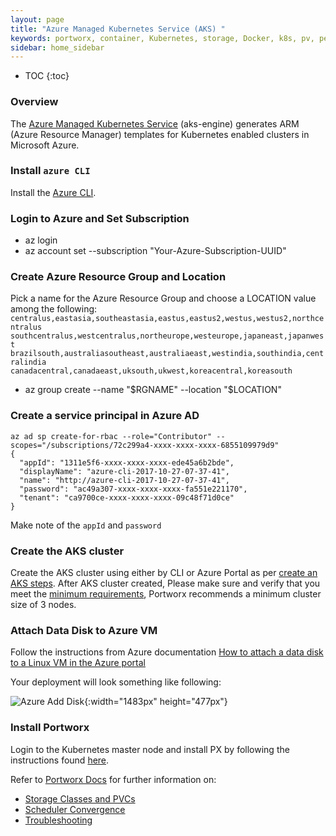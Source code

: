 ```yaml
---
layout: page
title: "Azure Managed Kubernetes Service (AKS) "
keywords: portworx, container, Kubernetes, storage, Docker, k8s, pv, persistent disk, gke, gce, aks, Azure
sidebar: home_sidebar
---
```


* TOC
{:toc}

### Overview
The [Azure Managed Kubernetes Service](https://docs.microsoft.com/en-us/azure/aks/intro-kubernetes) (aks-engine) generates ARM (Azure Resource Manager) templates for Kubernetes enabled clusters in Microsoft Azure.

### Install `azure CLI`
Install the [Azure CLI](https://docs.microsoft.com/en-us/cli/azure/install-azure-cli?view=azure-cli-latest).

### Login to Azure and Set Subscription

* az login
* az account set --subscription "Your-Azure-Subscription-UUID"

### Create Azure Resource Group and Location

Pick a name for the Azure Resource Group and choose a LOCATION value
among the following:  
`centralus,eastasia,southeastasia,eastus,eastus2,westus,westus2,northcentralus`
<br>`southcentralus,westcentralus,northeurope,westeurope,japaneast,japanwest`
<br>`brazilsouth,australiasoutheast,australiaeast,westindia,southindia,centralindia`
<br>`canadacentral,canadaeast,uksouth,ukwest,koreacentral,koreasouth`

* az group create --name "$RGNAME" --location "$LOCATION"

### Create a service principal in Azure AD

```
az ad sp create-for-rbac --role="Contributor" --scopes="/subscriptions/72c299a4-xxxx-xxxx-xxxx-6855109979d9"
{
  "appId": "1311e5f6-xxxx-xxxx-xxxx-ede45a6b2bde",
  "displayName": "azure-cli-2017-10-27-07-37-41",
  "name": "http://azure-cli-2017-10-27-07-37-41",
  "password": "ac49a307-xxxx-xxxx-xxxx-fa551e221170",
  "tenant": "ca9700ce-xxxx-xxxx-xxxx-09c48f71d0ce"
}
```
Make note of the `appId` and `password`


### Create the AKS cluster
Create the AKS cluster using either by CLI or Azure Portal as per [create an AKS steps](https://docs.microsoft.com/en-us/azure/aks/). After AKS cluster created, Please make sure and verify that you meet the [minimum requirements](/#minimum-requirements), Portworx recommends a minimum cluster size of 3 nodes.

###  Attach Data Disk to Azure VM
Follow the instructions from Azure documentation [How to attach a data disk to a Linux VM in the Azure portal
](https://azure.microsoft.com/en-us/documentation/articles/virtual-machines-linux-attach-disk-portal/)

Your deployment will look something like following:


![Azure Add Disk](/images/azure-add-disk.png "Add Disk"){:width="1483px" height="477px"}


### Install Portworx

Login to the Kubernetes master node and install PX by following the instructions found [here](/scheduler/kubernetes/install.html).

Refer to [Portworx Docs](/) for further information on:
* [Storage Classes and PVCs](/scheduler/kubernetes/dynamic-provisioning.html)
* [Scheduler Convergence](/scheduler/kubernetes/scheduler-convergence.html)
* [Troubleshooting](/scheduler/kubernetes/support.html)
